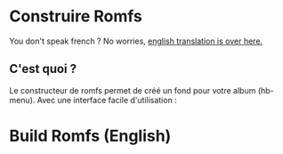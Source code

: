 # Construire Romfs
You don't speak french ? No worries, [english translation is over here.](https://github.com/NX-GoldJust/DrawBot#Drawbot-in-english)

## C'est quoi ?

Le constructeur de romfs permet de créé un fond pour votre album (hb-menu).
Avec une interface facile d'utilisation :



# Build Romfs (English)
